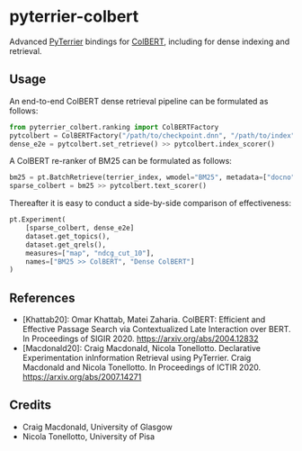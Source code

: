 # pyterrier-colbert

Advanced [PyTerrier](https://github.com/terrier-org/pyterrier) bindings for [ColBERT](https://github.com/stanford-futuredata/ColBERT/tree/v0.2), including for dense indexing and retrieval.


## Usage

An end-to-end ColBERT dense retrieval pipeline can be formulated as follows:

```python
from pyterrier_colbert.ranking import ColBERTFactory
pytcolbert = ColBERTFactory("/path/to/checkpoint.dnn", "/path/to/index", "index_name")
dense_e2e = pytcolbert.set_retrieve() >> pytcolbert.index_scorer()
```

A ColBERT re-ranker of BM25 can be formulated as follows:

```python
bm25 = pt.BatchRetrieve(terrier_index, wmodel="BM25", metadata=["docno", "text"])
sparse_colbert = bm25 >> pytcolbert.text_scorer()
```

Thereafter it is easy to conduct a side-by-side comparison of effectiveness:

```python
pt.Experiment(
    [sparse_colbert, dense_e2e]
    dataset.get_topics(),
    dataset.get_qrels(),
    measures=["map", "ndcg_cut_10"],
    names=["BM25 >> ColBERT", "Dense ColBERT"]
)
```


## References

 - [Khattab20]: Omar Khattab, Matei Zaharia. ColBERT: Efficient and Effective Passage Search via Contextualized Late Interaction over BERT. In Proceedings of SIGIR 2020. https://arxiv.org/abs/2004.12832
 - [Macdonald20]: Craig Macdonald, Nicola Tonellotto. Declarative Experimentation inInformation Retrieval using PyTerrier. Craig Macdonald and Nicola Tonellotto. In Proceedings of ICTIR 2020. https://arxiv.org/abs/2007.14271


## Credits

 - Craig Macdonald, University of Glasgow
 - Nicola Tonellotto, University of Pisa

